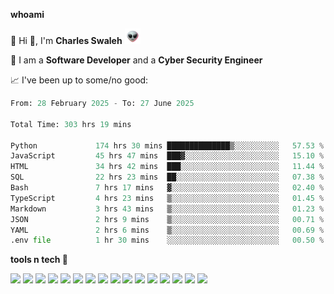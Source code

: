 **whoami**

🤪 Hi 👋, I'm **Charles Swaleh** <img src="alien.gif" height="25px">

🤖 I am a **Software Developer** and a **Cyber Security Engineer**

📈 I've been up to some/no good:

<!--START_SECTION:waka-->

```python
From: 28 February 2025 - To: 27 June 2025

Total Time: 303 hrs 19 mins

Python             174 hrs 30 mins ██████████████▒░░░░░░░░░░   57.53 %
JavaScript         45 hrs 47 mins  ███▓░░░░░░░░░░░░░░░░░░░░░   15.10 %
HTML               34 hrs 42 mins  ███░░░░░░░░░░░░░░░░░░░░░░   11.44 %
SQL                22 hrs 23 mins  ██░░░░░░░░░░░░░░░░░░░░░░░   07.38 %
Bash               7 hrs 17 mins   ▓░░░░░░░░░░░░░░░░░░░░░░░░   02.40 %
TypeScript         4 hrs 23 mins   ▒░░░░░░░░░░░░░░░░░░░░░░░░   01.45 %
Markdown           3 hrs 43 mins   ▒░░░░░░░░░░░░░░░░░░░░░░░░   01.23 %
JSON               2 hrs 9 mins    ▒░░░░░░░░░░░░░░░░░░░░░░░░   00.71 %
YAML               2 hrs 6 mins    ▒░░░░░░░░░░░░░░░░░░░░░░░░   00.69 %
.env file          1 hr 30 mins    ░░░░░░░░░░░░░░░░░░░░░░░░░   00.50 %
```

<!--END_SECTION:waka-->


**tools n tech 🔭**

![](https://img.shields.io/badge/OS-Linux-informational?style=flat&logo=linux&logoColor=white&color=800020)
![](https://img.shields.io/badge/Code-JavaScript-informational?style=flat&logo=javascript&logoColor=white&color=800020)
![](https://img.shields.io/badge/Code-Python-informational?style=flat&logo=python&logoColor=white&color=800020)
![](https://img.shields.io/badge/Code-C-informational?style=flat&logo=c&logoColor=white&color=800020)
![](https://img.shields.io/badge/Code-Ruby-informational?style=flat&logo=ruby&logoColor=white&color=800020)
![](https://img.shields.io/badge/Code-Go-informational?style=flat&logo=go&logoColor=white&color=800020)
![](https://img.shields.io/badge/Framework-React-informational?style=flat&logo=react&logoColor=white&color=800020)
![](https://img.shields.io/badge/Framework-Django-informational?style=flat&logo=django&logoColor=white&color=800020)
![](https://img.shields.io/badge/Framework-Flask-informational?style=flat&logo=flask&logoColor=white&color=800020)
![](https://img.shields.io/badge/Framework-Rails-informational?style=flat&logo=Ruby&logoColor=white&color=800020)
![](https://img.shields.io/badge/Shell-Bash-informational?style=flat&logo=gnu-bash&logoColor=white&color=800020)
![](https://img.shields.io/badge/DB-PostgreSQL-informational?style=flat&logo=postgresql&logoColor=white&color=800020)
![](https://img.shields.io/badge/DB-MySQL-informational?style=flat&logo=mysql&logoColor=white&color=800020)
![](https://img.shields.io/badge/CI/CD-Docker-informational?style=flat&logo=docker&logoColor=white&color=800020)
![](https://img.shields.io/badge/CI/CD-Kubernetes-informational?style=flat&logo=kubernetes&logoColor=white&color=800020)
![](https://img.shields.io/badge/CI/CD-Jenkins-informational?style=flat&logo=jenkins&logoColor=white&color=800020)

<!-- **stats 🔭**

[![Charles's GitHub stats](https://github-readme-stats.vercel.app/api?username=mashm3ll0w&count_private=true&show_icons=true&theme=maroongold&include_all_commits=true)](https://github.com/anuraghazra/github-readme-stats)             [![Top Langs](https://github-readme-stats.vercel.app/api/top-langs/?username=mashm3ll0w&layout=compact&theme=maroongold&langs_count=6)](https://github.com/anuraghazra/github-readme-stats) -->
